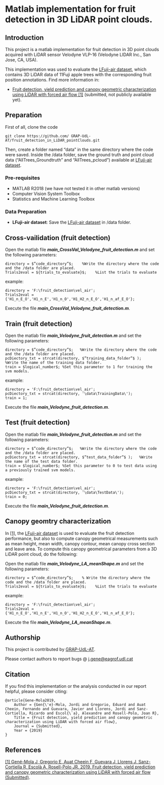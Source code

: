 # Matlab implementation for fruit detection in 3D LiDAR point clouds.

## Introduction
This project is a matlab implementation for fruit detection in 3D point clouds acquired with LiDAR sensor Velodyne VLP-16 (Velodyne LIDAR Inc., San Jose, CA, USA). 

This implementation was used to evaluate the [LFuji-air dataset](http://www.grap.udl.cat/en/publications/LFuji_air_dataset.html), which contains 3D LiDAR data of 11Fuji apple trees with the corresponding fruit position annotations. Find more information in:

* [Fruit detection, yield prediction and canopy geometric characterization using LiDAR with forced air flow [1]](http://www.grap.udl.cat/en/publications/index.html) (submitted, not publicly available yet).



## Preparation 


First of all, clone the code
```
git clone https://github.com/ GRAP-UdL-AT/fruit_detection_in_LiDAR_pointClouds.git
```

Then, create a folder named “data” in the same directory where the code were saved.
Inside the /data folder, save the ground truth and point cloud data (“AllTrees_Groundtruth” and “AllTrees_pcloud”) available at [LFuji-air dataset](http://www.grap.udl.cat/en/publications/LFuji_air_dataset.html).


### Pre-requisites

* MATLAB R2018 (we have not tested it in other matlab versions)
* Computer Vision System Toolbox
* Statistics and Machine Learning Toolbox

### Data Preparation

* **LFuji-air dataset**: 
Save the [LFuji-air dataset](http://www.grap.udl.cat/en/publications/LFuji_air_dataset.html) in /data folder.

## Cross-vailidation (fruit detection)

Open the matlab file **_main_CrossVal_Velodyne_fruit_detection.m_** and set the following parameters:
```
directory = $”code_directory”$;    %Write the directory where the code and the /data folder are placed.
Trials2eval = ${trials_to_evaluate}$;    %List the trials to evaluate
```
example:
```
directory = 'F:\fruit_detection\vel_air';  
Trials2eval = {'H1_n_E_O','H1_n_E','H1_n_O','H1_H2_n_E_O','H1_n_af_E_O'}; 
```
Execute the file **_main_CrossVal_Velodyne_fruit_detection.m_**.

## Train (fruit detection)
Open the matlab file **_main_Velodyne_fruit_detection.m_** and set the following parameters:
```
directory = $”code_directory”$;   %Write the directory where the code and the /data folder are placed.
pcDiectory_txt = strcat(directory, $”training_data_folder”$ );   %Write the name of the training data folder.
train = $logical_number$; %Set this parameter to 1 for training the svm models.
```
example:
```
directory = 'F:\fruit_detection\vel_air';  
pcDiectory_txt = strcat(directory, '\data\TrainingData\');
train = 1;
```
Execute the file **_main_Velodyne_fruit_detection.m_**.

## Test (fruit detection)
Open the matlab file **_main_Velodyne_fruit_detection.m_** and set the following parameters:
```
directory = $”code_directory”$;   %Write the directory where the code and the /data folder are placed.
pcDiectory_txt = strcat(directory, $”test_data_folder”$ );   %Write the name of the test data folder.
train = $logical_number$; %Set this parameter to 0 to test data using a previously trained svm models.
```
example:
```
directory = 'F:\fruit_detection\vel_air';  
pcDiectory_txt = strcat(directory, '\data\TestData\');
train = 0;
```
Execute the file **_main_Velodyne_fruit_detection.m_**.

## Canopy geomtry characterization
In [[1]]((http://www.grap.udl.cat/en/publications/index.html)), the [LFuji-air dataset](http://www.grap.udl.cat/en/publications/LFuji_air_dataset.html) is used to evaluate the fruit detection performance, but also to compute canopy geometrical measurements such as mean height, mean width, canopy contour, mean canopy cross section and leave area. To compute this canopy geometrical parameters from a 3D LiDAR point cloud, do the following:

Open the matlab file **_main_Velodyne_LA_meanShape.m_** and set the following parameters:
```
directory = $”code_directory”$;    % Write the directory where the code and the /data folder are placed.
Trials2eval = ${trials_to_evaluate}$;    %List the trials to evaluate
```
example:
```
directory = 'F:\fruit_detection\vel_air';  
Trials2eval = {'H1_n_E_O','H1_n_E','H1_n_O','H1_H2_n_E_O','H1_n_af_E_O'}; 
```
Execute the file **_main_Velodyne_LA_meanShape.m_**.

## Authorship

This project is contributed by [GRAP-UdL-AT](http://www.grap.udl.cat/en/index.html).

Please contact authors to report bugs @ j.gene@eagrof.udl.cat


## Citation

If you find this implementation or the analysis conducted in our report helpful, please consider citing:

    @article{Gene-Mola2019,
        Author = {Gen{\'e}-Mola, Jordi and Gregorio, Eduard and Auat Cheein, Fernando and Guevara, Javier and Llorens, Jordi and Sanz-Cortiella, Ricardo and Escol{\`a}, Alexandre and Rosell-Polo, Joan R},
        Title = {Fruit detection, yield prediction and canopy geometric characterization using LiDAR with forced air flow},
        Journal = {Submitted},
        Year = {2019}
    } 

## References

[[1] Gené-Mola J, Gregorio E, Auat Cheein F, Guevara J, Llorens J, Sanz-Cortiella R, Escolà A, Rosell-Polo JR. 2019. Fruit detection, yield prediction and canopy geometric characterization using LiDAR with forced air flow (Submitted)](http://www.grap.udl.cat/en/publications/index.html).
